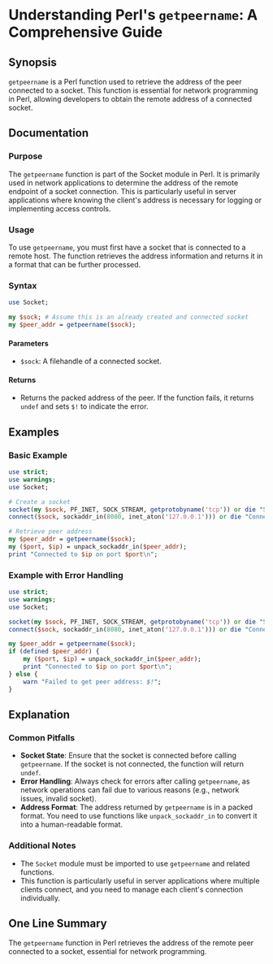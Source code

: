 <!--
Meta Description: # Understanding Perl's `getpeername`: A Comprehensive Guide ## Synopsis `getpeername` is a Perl function used to retrieve the address of the peer conn...
Meta Keywords: socket, getpeername, address, connected, use
-->

# Understanding Perl's `getpeername`: A Comprehensive Guide

## Synopsis
`getpeername` is a Perl function used to retrieve the address of the peer connected to a socket. This function is essential for network programming in Perl, allowing developers to obtain the remote address of a connected socket.

## Documentation
### Purpose
The `getpeername` function is part of the Socket module in Perl. It is primarily used in network applications to determine the address of the remote endpoint of a socket connection. This is particularly useful in server applications where knowing the client's address is necessary for logging or implementing access controls.

### Usage
To use `getpeername`, you must first have a socket that is connected to a remote host. The function retrieves the address information and returns it in a format that can be further processed.

### Syntax
```perl
use Socket;

my $sock; # Assume this is an already created and connected socket
my $peer_addr = getpeername($sock);
```

#### Parameters
- `$sock`: A filehandle of a connected socket.

#### Returns
- Returns the packed address of the peer. If the function fails, it returns `undef` and sets `$!` to indicate the error.

## Examples
### Basic Example
```perl
use strict;
use warnings;
use Socket;

# Create a socket
socket(my $sock, PF_INET, SOCK_STREAM, getprotobyname('tcp')) or die "Socket creation failed: $!";
connect($sock, sockaddr_in(8080, inet_aton('127.0.0.1'))) or die "Connect failed: $!";

# Retrieve peer address
my $peer_addr = getpeername($sock);
my ($port, $ip) = unpack_sockaddr_in($peer_addr);
print "Connected to $ip on port $port\n";
```

### Example with Error Handling
```perl
use strict;
use warnings;
use Socket;

socket(my $sock, PF_INET, SOCK_STREAM, getprotobyname('tcp')) or die "Socket creation failed: $!";
connect($sock, sockaddr_in(8080, inet_aton('127.0.0.1'))) or die "Connect failed: $!";

my $peer_addr = getpeername($sock);
if (defined $peer_addr) {
    my ($port, $ip) = unpack_sockaddr_in($peer_addr);
    print "Connected to $ip on port $port\n";
} else {
    warn "Failed to get peer address: $!";
}
```

## Explanation
### Common Pitfalls
- **Socket State**: Ensure that the socket is connected before calling `getpeername`. If the socket is not connected, the function will return `undef`.
- **Error Handling**: Always check for errors after calling `getpeername`, as network operations can fail due to various reasons (e.g., network issues, invalid socket).
- **Address Format**: The address returned by `getpeername` is in a packed format. You need to use functions like `unpack_sockaddr_in` to convert it into a human-readable format.

### Additional Notes
- The `Socket` module must be imported to use `getpeername` and related functions.
- This function is particularly useful in server applications where multiple clients connect, and you need to manage each client's connection individually.

## One Line Summary
The `getpeername` function in Perl retrieves the address of the remote peer connected to a socket, essential for network programming.